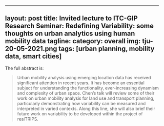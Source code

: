 
---
layout: post
title: Invited lecture to ITC-GIP Research Seminar: Redefining Variability: some thoughts on urban analytics using human mobility data
tagline:
category: overall
img: tju-20-05-2021.png
tags: [urban planning, mobility data, smart cities]
---


The full abstract is:


<blockquote>

Urban mobility analysis using emerging location data has received significant attention in recent years. It has become an essential subject for understanding the functionality, ever-increasing dynamism and complexity of urban space. Chen’s talk will review some of their work on urban mobility analysis for land use and transport planning, particularly demonstrating how variability can be measured and interpreted in varied contexts. Along this line, she will also brief their future work on variability to be developed within the project of realTRIPS.
 
</blockquote>
